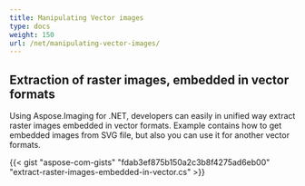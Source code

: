 ```yaml
---
title: Manipulating Vector images
type: docs
weight: 150
url: /net/manipulating-vector-images/
---
```


## **Extraction of raster images, embedded in vector formats**
Using Aspose.Imaging for .NET, developers can easily in unified way extract raster images embedded in vector formats. Example contains how to
get embedded images from SVG file, but also you can use it for another vector formats.

{{< gist "aspose-com-gists" "fdab3ef875b150a2c3b8f4275ad6eb00" "extract-raster-images-embedded-in-vector.cs" >}}
